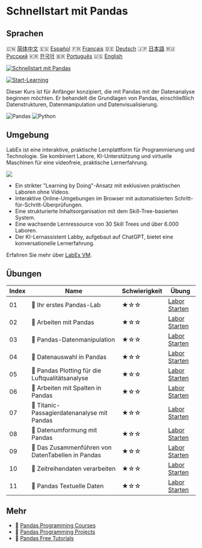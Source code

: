 # Schnellstart mit Pandas

## Sprachen

🇨🇳 [简体中文](README_zh.md) 🇪🇸 [Español](README_es.md) 🇫🇷 [Français](README_fr.md) 🇩🇪 [Deutsch](README_de.md) 🇯🇵 [日本語](README_ja.md) 🇷🇺 [Русский](README_ru.md) 🇰🇷 [한국어](README_ko.md) 🇧🇷 [Português](README_pt.md) 🇺🇸 [English](README.md) 

[![Schnellstart mit Pandas](https://cover-creator.labex.io/quick-start-with-pandas.png?lang=de)](https://labex.io/de/courses/quick-start-with-pandas)

[![Start-Learning](https://img.shields.io/badge/Start-Learning-whitesmoke?style=for-the-badge)](https://labex.io/de/courses/quick-start-with-pandas)

Dieser Kurs ist für Anfänger konzipiert, die mit Pandas mit der Datenanalyse beginnen möchten. Er behandelt die Grundlagen von Pandas, einschließlich Datenstrukturen, Datenmanipulation und Datenvisualisierung.

![Pandas](https://img.shields.io/badge/Pandas-whitesmoke?style=for-the-badge&logo=pandas)
![Python](https://img.shields.io/badge/Python-whitesmoke?style=for-the-badge&logo=python)


## Umgebung

LabEx ist eine interaktive, praktische Lernplattform für Programmierung und Technologie. Sie kombiniert Labore, KI-Unterstützung und virtuelle Maschinen für eine videofreie, praktische Lernerfahrung.

![](https://tutorial-screenshot.getvm.io/images/vm-1725247253.png)

- Ein strikter "Learning by Doing"-Ansatz mit exklusiven praktischen Laboren ohne Videos.
- Interaktive Online-Umgebungen im Browser mit automatisierten Schritt-für-Schritt-Überprüfungen.
- Eine strukturierte Inhaltsorganisation mit dem Skill-Tree-basierten System.
- Eine wachsende Lernressource von 30 Skill Trees und über 6.000 Laboren.
- Der KI-Lernassistent Labby, aufgebaut auf ChatGPT, bietet eine konversationelle Lernerfahrung.

Erfahren Sie mehr über [LabEx VM](https://support.labex.io/using-labex/virtual-machine).

## Übungen

|   Index | Name                                              | Schwierigkeit   | Übung                                                                                                                              |
|---------|---------------------------------------------------|-----------------|------------------------------------------------------------------------------------------------------------------------------------|
|      01 | 📖 Ihr erstes Pandas-Lab                          | ★☆☆             | <a target='_blank' href='https://labex.io/de/tutorials/pandas-your-first-pandas-lab-92727'>Labor Starten</a>                       |
|      02 | 📖 Arbeiten mit Pandas                            | ★☆☆             | <a target='_blank' href='https://labex.io/de/tutorials/python-working-with-pandas-65430'>Labor Starten</a>                         |
|      03 | 📖 Pandas-Datenmanipulation                       | ★☆☆             | <a target='_blank' href='https://labex.io/de/tutorials/python-pandas-data-manipulation-65431'>Labor Starten</a>                    |
|      04 | 📖 Datenauswahl in Pandas                         | ★☆☆             | <a target='_blank' href='https://labex.io/de/tutorials/python-data-selection-in-pandas-65432'>Labor Starten</a>                    |
|      05 | 📖 Pandas Plotting für die Luftqualitätsanalyse   | ★☆☆             | <a target='_blank' href='https://labex.io/de/tutorials/python-pandas-plotting-for-air-quality-analysis-65433'>Labor Starten</a>    |
|      06 | 📖 Arbeiten mit Spalten in Pandas                 | ★☆☆             | <a target='_blank' href='https://labex.io/de/tutorials/python-working-with-columns-in-pandas-65434'>Labor Starten</a>              |
|      07 | 📖 Titanic-Passagierdatenanalyse mit Pandas       | ★☆☆             | <a target='_blank' href='https://labex.io/de/tutorials/python-titanic-passenger-data-analysis-with-pandas-65435'>Labor Starten</a> |
|      08 | 📖 Datenumformung mit Pandas                      | ★☆☆             | <a target='_blank' href='https://labex.io/de/tutorials/python-reshaping-data-with-pandas-65436'>Labor Starten</a>                  |
|      09 | 📖 Das Zusammenführen von DatenTabellen in Pandas | ★☆☆             | <a target='_blank' href='https://labex.io/de/tutorials/python-combining-data-tables-in-pandas-65437'>Labor Starten</a>             |
|      10 | 📖 Zeitreihendaten verarbeiten                    | ★☆☆             | <a target='_blank' href='https://labex.io/de/tutorials/python-handling-time-series-data-65438'>Labor Starten</a>                   |
|      11 | 📖 Pandas Textuelle Daten                         | ★☆☆             | <a target='_blank' href='https://labex.io/de/tutorials/python-pandas-textual-data-65439'>Labor Starten</a>                         |

## Mehr

- 🔗 [Pandas Programming Courses](https://github.com/labex-labs/awesome-programming-courses)
- 🔗 [Pandas Programming Projects](https://github.com/labex-labs/awesome-programming-projects)
- 🔗 [Pandas Free Tutorials](https://github.com/labex-labs/pandas-free-tutorials)

